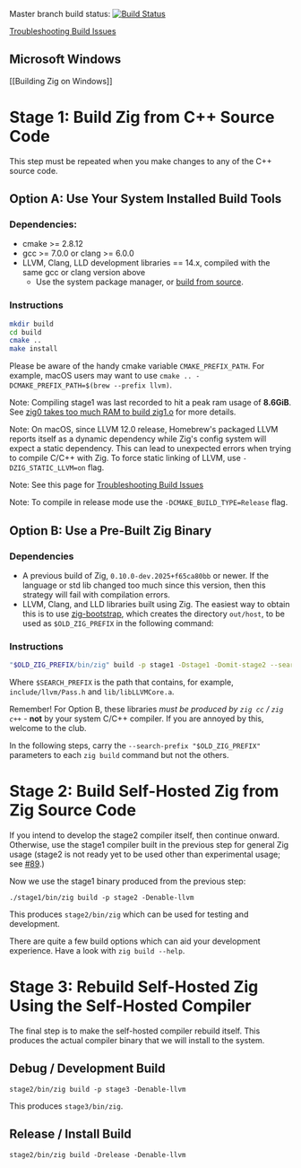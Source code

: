 Master branch build status: [![Build Status](https://dev.azure.com/ziglang/zig/_apis/build/status/ziglang.zig?branchName=master)](https://dev.azure.com/ziglang/zig/_build/latest?definitionId=1&branchName=master)

[Troubleshooting Build Issues](https://github.com/ziglang/zig/wiki/Troubleshooting-Build-Issues)

## Microsoft Windows

[[Building Zig on Windows]]

# Stage 1: Build Zig from C++ Source Code

This step must be repeated when you make changes to any of the C++ source code.

## Option A: Use Your System Installed Build Tools

### Dependencies:

 * cmake >= 2.8.12
 * gcc >= 7.0.0 or clang >= 6.0.0
 * LLVM, Clang, LLD development libraries == 14.x, compiled with the same gcc or clang version above
   - Use the system package manager, or [build from source](https://github.com/ziglang/zig/wiki/How-to-build-LLVM,-libclang,-and-liblld-from-source#posix).

### Instructions

```sh
mkdir build
cd build
cmake ..
make install
```

Please be aware of the handy cmake variable `CMAKE_PREFIX_PATH`. For example, macOS users may want to use `cmake .. -DCMAKE_PREFIX_PATH=$(brew --prefix llvm)`.

Note: Compiling stage1 was last recorded to hit a peak ram usage of **8.6GiB**. See [zig0 takes too much RAM to build zig1.o](https://github.com/ziglang/zig/issues/6485) for more details.

Note: On macOS, since LLVM 12.0 release, Homebrew's packaged LLVM reports itself as a dynamic dependency while Zig's config system will expect a static dependency. This can lead to unexpected errors when trying to compile C/C++ with Zig. To force static linking of LLVM, use `-DZIG_STATIC_LLVM=on` flag.

Note: See this page for
[Troubleshooting Build Issues](https://github.com/ziglang/zig/wiki/Troubleshooting-Build-Issues)

Note: To compile in release mode use the `-DCMAKE_BUILD_TYPE=Release` flag.

## Option B: Use a Pre-Built Zig Binary

### Dependencies

 * A previous build of Zig, `0.10.0-dev.2025+f65ca80bb` or newer. If the language or std lib changed too much since this version, then this strategy will fail with compilation errors.
 * LLVM, Clang, and LLD libraries built using Zig. The easiest way to obtain this is to use [zig-bootstrap](https://github.com/ziglang/zig-bootstrap), which creates the directory `out/host`, to be used as `$OLD_ZIG_PREFIX` in the following command:

### Instructions

```sh
"$OLD_ZIG_PREFIX/bin/zig" build -p stage1 -Dstage1 -Domit-stage2 --search-prefix "$OLD_ZIG_PREFIX" --zig-lib-dir "$OLD_ZIG_PREFIX/lib/zig"
```

Where `$SEARCH_PREFIX` is the path that contains, for example, `include/llvm/Pass.h` and `lib/libLLVMCore.a`.

Remember! For Option B, these libraries *must be produced by `zig cc` / `zig c++`* - **not** by your system C/C++ compiler. If you are annoyed by this, welcome to the club.

In the following steps, carry the `--search-prefix "$OLD_ZIG_PREFIX"` parameters to each `zig build` command but not the others.

# Stage 2: Build Self-Hosted Zig from Zig Source Code

If you intend to develop the stage2 compiler itself, then continue onward. Otherwise, use the stage1 compiler built in the previous step for general Zig usage (stage2 is not ready yet to be used other than experimental usage; see [#89](https://github.com/ziglang/zig/issues/89).)

Now we use the stage1 binary produced from the previous step:

```
./stage1/bin/zig build -p stage2 -Denable-llvm
```

This produces `stage2/bin/zig` which can be used for testing and development.

There are quite a few build options which can aid your development experience. Have a look with `zig build --help`.

# Stage 3: Rebuild Self-Hosted Zig Using the Self-Hosted Compiler

The final step is to make the self-hosted compiler rebuild itself. This produces the actual compiler binary that we will install to the system.

## Debug / Development Build

```
stage2/bin/zig build -p stage3 -Denable-llvm
```

This produces `stage3/bin/zig`.

## Release / Install Build

```
stage2/bin/zig build -Drelease -Denable-llvm
```
